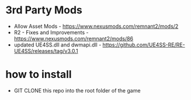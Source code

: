 # 3rd Party Mods

- Allow Asset Mods - https://www.nexusmods.com/remnant2/mods/2
- R2 - Fixes and Improvements - https://www.nexusmods.com/remnant2/mods/86
- updated UE4SS.dll and dwmapi.dll - https://github.com/UE4SS-RE/RE-UE4SS/releases/tag/v3.0.1

# how to install

- GIT CLONE this repo into the root folder of the game
